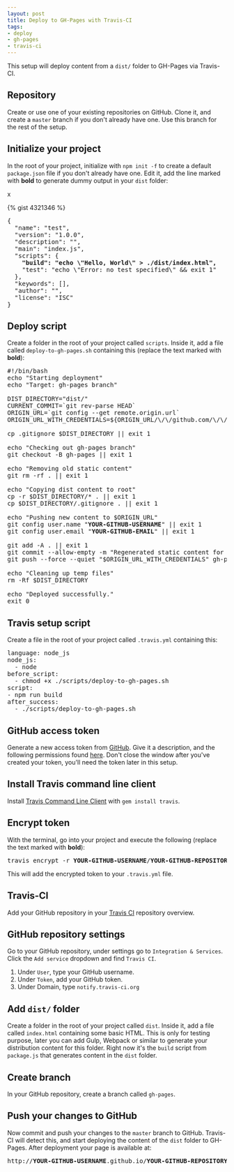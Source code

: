 ```yaml
---
layout: post
title: Deploy to GH-Pages with Travis-CI
tags:
- deploy
- gh-pages
- travis-ci
---
```


This setup will deploy content from a `dist/` folder to GH-Pages via Travis-CI.

## Repository
Create or use one of your existing repositories on GitHub. Clone it, and create a `master` branch if you don't already have one. Use this branch for the rest of the setup.

## Initialize your project
In the root of your project, initialize with `npm init -f` to create a default `package.json` file if you don't already have one. Edit it, add the line marked with **bold** to generate dummy output in your `dist` folder:

<script src="https://gist.github.com/lthr/80f54aa8a7fe70e5d768fe80c93ebf3c.js?file=package.json"></script>

<script src="https://gist.github.com/lthr/80f54aa8a7fe70e5d768fe80c93ebf3c.js?file=package.json&line=2"></script>

<code data-gist-id="5457629" data-gist-hide-footer="true" data-gist-hide-line-numbers="true"></code>

<code data-gist-id="5457668" data-gist-line="2,3,4"></code>

x

{% gist 4321346 %}


<pre>
{
  "name": "test",
  "version": "1.0.0",
  "description": "",
  "main": "index.js",
  "scripts": {
    <b>"build": "echo \"Hello, World\" > ./dist/index.html",</b>
    "test": "echo \"Error: no test specified\" && exit 1"
  },
  "keywords": [],
  "author": "",
  "license": "ISC"
}
</pre>

## Deploy script
Create a folder in the root of your project called `scripts`. Inside it, add a file called `deploy-to-gh-pages.sh` containing this (replace the text marked with **bold**):

<pre>
#!/bin/bash
echo "Starting deployment"
echo "Target: gh-pages branch"

DIST_DIRECTORY="dist/"
CURRENT_COMMIT=`git rev-parse HEAD`
ORIGIN_URL=`git config --get remote.origin.url`
ORIGIN_URL_WITH_CREDENTIALS=${ORIGIN_URL/\/\/github.com/\/\/$GITHUB_TOKEN@github.com}

cp .gitignore $DIST_DIRECTORY || exit 1

echo "Checking out gh-pages branch"
git checkout -B gh-pages || exit 1

echo "Removing old static content"
git rm -rf . || exit 1

echo "Copying dist content to root"
cp -r $DIST_DIRECTORY/* . || exit 1
cp $DIST_DIRECTORY/.gitignore . || exit 1

echo "Pushing new content to $ORIGIN_URL"
git config user.name "<b>YOUR-GITHUB-USERNAME</b>" || exit 1
git config user.email "<b>YOUR-GITHUB-EMAIL</b>" || exit 1

git add -A . || exit 1
git commit --allow-empty -m "Regenerated static content for $CURRENT_COMMIT" || exit 1
git push --force --quiet "$ORIGIN_URL_WITH_CREDENTIALS" gh-pages > /dev/null 2>&1

echo "Cleaning up temp files"
rm -Rf $DIST_DIRECTORY

echo "Deployed successfully."
exit 0
</pre>


## Travis setup script
Create a file in the root of your project called `.travis.yml` containing this:

<pre>
language: node_js
node_js:
  - node
before_script:
  - chmod +x ./scripts/deploy-to-gh-pages.sh
script:
- npm run build
after_success:
  - ./scripts/deploy-to-gh-pages.sh
</pre>

## GitHub access token
Generate a new access token from [GitHub](https://github.com/settings/tokens/new). Give it a description, and the following permissions found [here](https://docs.travis-ci.com/user/github-oauth-scopes/). Don't close the window after you've created your token, you'll need the token later in this setup.

## Install Travis command line client
Install [Travis Command Line Client](https://github.com/travis-ci/travis.rb#readme) with `gem install travis`.

## Encrypt token
With the terminal, go into your project and execute the following (replace the text marked with **bold**):
<pre>
travis encrypt -r <b>YOUR-GITHUB-USERNAME</b>/<b>YOUR-GITHUB-REPOSITORY-NAME</b> GITHUB_TOKEN=<b>YOUR-GITHUB-TOKEN-HERE</b> --add
</pre>
This will add the encrypted token to your `.travis.yml` file.

## Travis-CI
Add your GitHub repository in your [Travis CI](https://travis-ci.org/profile) repository overview.

## GitHub repository settings
Go to your GitHub repository, under settings go to `Integration & Services`. Click the `Add service` dropdown and find `Travis CI`.

1. Under `User`, type your GitHub username.
2. Under `Token`, add your GitHub token.
3. Under Domain, type `notify.travis-ci.org`

## Add `dist/` folder
Create a folder in the root of your project called `dist`. Inside it, add a file called `index.html` containing some basic HTML. This is only for testing purpose, later you can add Gulp, Webpack or similar to generate your distribution content for this folder. Right now it's the `build` script from `package.js` that generates content in the `dist` folder.

## Create branch
In your GitHub repository, create a branch called `gh-pages`.

## Push your changes to GitHub
Now commit and push your changes to the `master` branch to GitHub. Travis-CI will detect this, and start deploying the content of the `dist` folder to GH-Pages. After deployment your page is available at:

<pre>http://<b>YOUR-GITHUB-USERNAME</b>.github.io/<b>YOUR-GITHUB-REPOSITORY-NAME</b></pre>
